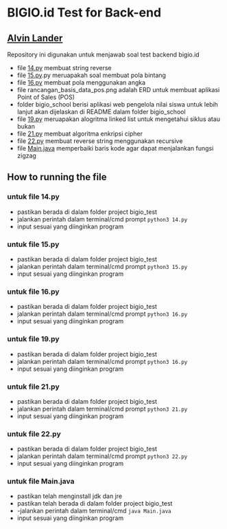 # BIGIO.id Test for Back-end

## [Alvin Lander](https://github.com/alvinlander)

Repository ini digunakan untuk menjawab soal test backend bigio.id

-   file [14.py](https://github.com/alvinlander/bigio_test/blob/master/14.py) membuat string reverse
-   file [15.py](https://github.com/alvinlander/bigio_test/blob/master/15.py).py meruapakah soal membuat pola bintang
-   file [16.py](https://github.com/alvinlander/bigio_test/blob/master/16.py) membuat pola menggunakan angka
-   file rancangan_basis_data_pos.png adalah ERD untuk membuat aplikasi Point of Sales (POS)
-   folder bigio_school berisi aplikasi web pengelola nilai siswa untuk lebih lanjut akan dijelaskan di README dalam folder bigio_school
-   file [19.py](https://github.com/alvinlander/bigio_test/blob/master/19.py) meruapakan alogritma linked list untuk mengetahui siklus atau bukan
-   file [21.py](https://github.com/alvinlander/bigio_test/blob/master/21.py) membuat algoritma enkripsi cipher
-   file [22.py](https://github.com/alvinlander/bigio_test/blob/master/22.py) membuat reverse string menggunakan recursive
-   file [Main.java](https://github.com/alvinlander/bigio_test/blob/master/Main.java) memperbaiki baris kode agar dapat menjalankan fungsi zigzag

## How to running the file

### untuk file 14.py

-   pastikan berada di dalam folder project bigio_test
-   jalankan perintah dalam terminal/cmd prompt
    `python3 14.py`
-   input sesuai yang diinginkan program

### untuk file 15.py

-   pastikan berada di dalam folder project bigio_test
-   jalankan perintah dalam terminal/cmd prompt
    `python3 15.py`
-   input sesuai yang diinginkan program

### untuk file 16.py

-   pastikan berada di dalam folder project bigio_test
-   jalankan perintah dalam terminal/cmd prompt
    `python3 16.py`
-   input sesuai yang diinginkan program

### untuk file 19.py

-   pastikan berada di dalam folder project bigio_test
-   jalankan perintah dalam terminal/cmd prompt
    `python3 16.py`
-   input sesuai yang diinginkan program

### untuk file 21.py

-   pastikan berada di dalam folder project bigio_test
-   jalankan perintah dalam terminal/cmd prompt
    `python3 21.py`
-   input sesuai yang diinginkan program

### untuk file 22.py

-   pastikan berada di dalam folder project bigio_test
-   jalankan perintah dalam terminal/cmd prompt
    `python3 22.py`
-   input sesuai yang diinginkan program

### untuk file Main.java

-   pastikan telah menginstall jdk dan jre
-   pastikan telah berada di dalam folder project bigio_test
-   -jalankan perintah dalam terminal/cmd
    `java Main.java`
-   input sesuai yang diinginkan program
